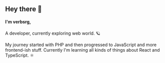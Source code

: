 ## Hey there 👋

#### I'm verbsrg,

A developer, currently exploring web world. 🪐

My journey started with PHP and then progressed to JavaScript and more frontend-ish stuff.
Currently I'm learning all kinds of things about React and TypeScript. ⚛️
